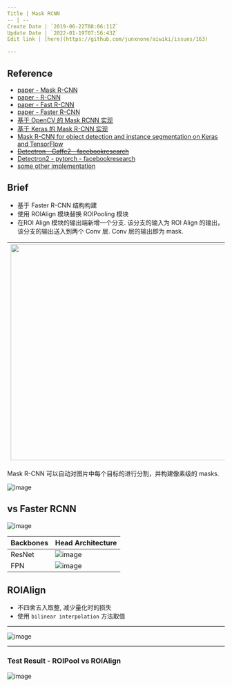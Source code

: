 ```yaml
---
Title | Mask RCNN
-- | --
Create Date | `2019-06-22T08:06:11Z`
Update Date | `2022-01-19T07:56:43Z`
Edit link | [here](https://github.com/junxnone/aiwiki/issues/163)

---
```

## Reference

- [paper - Mask R-CNN](https://arxiv.org/abs/1703.06870)
- [paper - R-CNN](https://arxiv.org/abs/1311.2524)
- [paper - Fast R-CNN](https://arxiv.org/abs/1504.08083)
- [paper - Faster R-CNN](https://arxiv.org/abs/1506.01497)
- [基于 OpenCV 的 Mask RCNN 实现](https://www.aiuai.cn/aifarm1178.html)
- [基于 Keras 的 Mask R-CNN 实现](https://www.aiuai.cn/aifarm1180.html)
- [Mask R-CNN for object detection and instance segmentation on Keras and TensorFlow](https://github.com/matterport/Mask_RCNN)
- [~~Detectron - Caffe2 - facebookresearch~~](https://github.com/facebookresearch/Detectron)
- [Detectron2 - pytorch - facebookresearch](https://github.com/facebookresearch/detectron2)
- [some other implementation](https://detectron2.readthedocs.io/notes/benchmarks.html)

## Brief
- 基于 Faster R-CNN 结构构建
- 使用 ROIAlign 模块替换 ROIPooling 模块
- 在ROI Align 模块的输出端新增一个分支. 该分支的输入为 ROI Align 的输出，该分支的输出送入到两个 Conv 层. Conv 层的输出即为 mask.

<img src="https://user-images.githubusercontent.com/2216970/70237532-67b0c400-17a2-11ea-9a1c-fe6e5b1d7e8c.png" width="500px"> | ![image](https://user-images.githubusercontent.com/2216970/59961293-57649f80-9508-11e9-8183-66c011c42fb8.png) 
-- | --

Mask R-CNN 可以自动对图片中每个目标的进行分割，并构建像素级的 masks.

![image](https://user-images.githubusercontent.com/2216970/59961247-cee5ff00-9507-11e9-9b1c-f023cb5ed489.png)



## vs Faster RCNN

![image](https://user-images.githubusercontent.com/2216970/70590023-589b9d00-1c0c-11ea-8644-d572beced697.png)


Backbones | Head Architecture
-- | --
ResNet | ![image](https://user-images.githubusercontent.com/2216970/70237846-ff161700-17a2-11ea-8768-71496bb57644.png)
FPN | ![image](https://user-images.githubusercontent.com/2216970/70237878-0b01d900-17a3-11ea-9d2d-3da2e3554a45.png)

## ROIAlign
- 不四舍五入取整, 减少量化时的损失
- 使用 `bilinear interpolation` 方法取值

---
![image](https://user-images.githubusercontent.com/2216970/70972836-483d6380-20df-11ea-8e49-6ddc296ade1e.png)

---
### Test Result - ROIPool vs ROIAlign

![image](https://user-images.githubusercontent.com/2216970/70973076-e16c7a00-20df-11ea-83d1-f05d43d95bb4.png)


